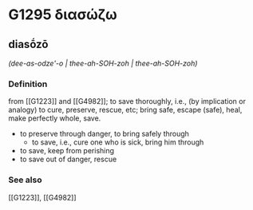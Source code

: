 # G1295 διασώζω

## diasṓzō

_(dee-as-odze'-o | thee-ah-SOH-zoh | thee-ah-SOH-zoh)_

### Definition

from [[G1223]] and [[G4982]]; to save thoroughly, i.e., (by implication or analogy) to cure, preserve, rescue, etc; bring safe, escape (safe), heal, make perfectly whole, save.

- to preserve through danger, to bring safely through
  - to save, i.e., cure one who is sick, bring him through
- to save, keep from perishing
- to save out of danger, rescue

### See also

[[G1223]], [[G4982]]

